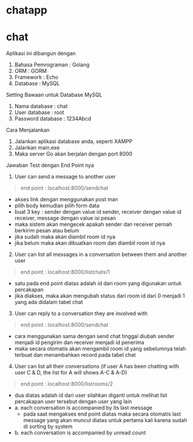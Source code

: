 # chatapp
# chat
Aplikasi ini dibangun dengan
1. Bahasa Pemrograman : Golang
2. ORM : GORM
3. Framework : Echo 
4. Database : MySQL

Setting Bawaan untuk Database MySQL
1. Nama database : chat
2. User database : root
3. Password database : 1234Abcd

Cara Menjalankan
1. Jalankan aplikasi database anda, seperti XAMPP
2. Jalankan main.exe
3. Maka server Go akan berjalan dengan port 8000

Jawaban Test dengan End Point nya 

1. User can send a message to another user
  > end point : localhost:8000/sendchat
  * akses link dengan menggunakan post man
  * pilih body kemudian pilih form data
  * buat 3 key : sender dengan value id sender, receiver dengan value id receiver, message dengan value isi pesan
  * maka sistem akan mengecek apakah sender dan receiver pernah berkirim pesan atau belum
  * jika sudah maka akan diambil room id nya
  * jika belum maka akan dibuatkan room dan diambil room id nya
  
2. User can list all messages in a conversation between them and another user
  > end point : localhost:8000/listchats/1
  * satu pada end point diatas adalah id dari room yang digunakan untuk percakapan
  * jika diakses, maka akan mengubah status dari room id dari 0 menjadi 1 yang ada didalam tabel chat
  
3. User can reply to a conversation they are involved with
  > end point : localhost:8000/sendchat
  * cara menggunakan sama dengan send chat tinggal diubah sender menjadi id pengirim dan receiver menjadi id penerima
  * maka secara otomatis akan mengambil room id yang sebelumnya telah terbuat dan menambahkan record pada tabel chat
  
4. User can list all their conversations (if user A has been chatting with user C & D, the list for A will shows A-C & A-D)
  > end point : localhost:8000/listrooms/2
  * dua diatas adalah id dari user silahkan diganti untuk melihat list percakapan user tersebut dengan user yang lain
  * a. each conversation is accompanied by its last message
    * pada saat mengakses end point diatas maka secara otomatis last message yang akan muncul diatas untuk pertama kali karena sudah di sorting by system
  * b. each conversation is accompanied by unread count
